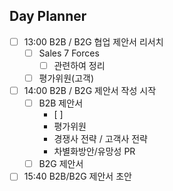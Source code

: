 ## Day Planner
- [ ] 13:00 B2B / B2G 협업 제안서 리서치
	- [ ] Sales 7 Forces
		- [ ] 관련하여 정리
	- [ ] 평가위원(고객)
- [ ] 14:00 B2B / B2G 제안서 작성 시작
	- [ ] B2B 제안서
		- [ ] 
		- 평가위원
		- 경쟁사 전략 / 고객사 전략
		- 차별화방안/유망성 PR
	- [ ] B2G 제안서
- [ ] 15:40 B2B/B2G 제안서 초안